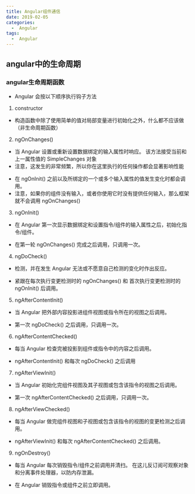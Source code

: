 ```yaml
---
title: Angular组件通信
date: 2019-02-05
categories:
  -  Angular
tags:
  -  Angular
---
```

## angular中的生命周期

### angular生命周期函数
- Angular 会按以下顺序执行钩子方法

1. constructor
- 构造函数中除了使用简单的值对局部变量进行初始化之外，什么都不应该做（非生命周期函数）

2. ngOnChanges()
- 当 Angular 设置或重新设置数据绑定的输入属性时响应。 该方法接受当前和上一属性值的 SimpleChanges 对象
- 注意，这发生的非常频繁，所以你在这里执行的任何操作都会显著影响性能
* 在 ngOnInit() 之前以及所绑定的一个或多个输入属性的值发生变化时都会调用。
* 注意，如果你的组件没有输入，或者你使用它时没有提供任何输入，那么框架就不会调用 ngOnChanges()
  
3. ngOnInit()
- 在 Angular 第一次显示数据绑定和设置指令/组件的输入属性之后，初始化指令/组件。
* 在第一轮 ngOnChanges() 完成之后调用，只调用一次。
  
4. ngDoCheck()
- 检测，并在发生 Angular 无法或不愿意自己检测的变化时作出反应。
* 紧跟在每次执行变更检测时的 ngOnChanges() 和 首次执行变更检测时的 ngOnInit() 后调用。

5. ngAfterContentInit()
- 当 Angular 把外部内容投影进组件视图或指令所在的视图之后调用。
* 第一次 ngDoCheck() 之后调用，只调用一次。

6. ngAfterContentChecked()
- 每当 Angular 检查完被投影到组件或指令中的内容之后调用。
* ngAfterContentInit() 和每次 ngDoCheck() 之后调用

7. ngAfterViewInit()
- 当 Angular 初始化完组件视图及其子视图或包含该指令的视图之后调用。
* 第一次 ngAfterContentChecked() 之后调用，只调用一次。

8. ngAfterViewChecked()
- 每当 Angular 做完组件视图和子视图或包含该指令的视图的变更检测之后调用。
* ngAfterViewInit() 和每次 ngAfterContentChecked() 之后调用。

9. ngOnDestroy()
- 每当 Angular 每次销毁指令/组件之前调用并清扫。 在这儿反订阅可观察对象和分离事件处理器，以防内存泄漏。
* 在 Angular 销毁指令或组件之前立即调用。